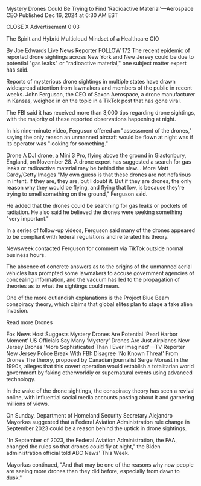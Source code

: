 Mystery Drones Could Be Trying to Find 'Radioactive Material'—Aerospace CEO
Published Dec 16, 2024 at 6:30 AM EST

CLOSE X
Advertisement 0:03


The Spirit and Hybrid Multicloud Mindset of a Healthcare CIO

By Joe Edwards
Live News Reporter
FOLLOW
172
The recent epidemic of reported drone sightings across New York and New Jersey could be due to potential "gas leaks" or "radioactive material," one subject matter expert has said.

Reports of mysterious drone sightings in multiple states have drawn widespread attention from lawmakers and members of the public in recent weeks. John Ferguson, the CEO of Saxon Aerospace, a drone manufacturer in Kansas, weighed in on the topic in a TikTok post that has gone viral.

The FBI said it has received more than 3,000 tips regarding drone sightings, with the majority of these reported observations happening at night.

In his nine-minute video, Ferguson offered an "assessment of the drones," saying the only reason an unmanned aircraft would be flown at night was if its operator was "looking for something."


Drone
A DJI drone, a Mini 3 Pro, flying above the ground in Glastonbury, England, on November 28. A drone expert has suggested a search for gas leaks or radioactive material may be behind the slew... More Matt Cardy/Getty Images
"My own guess is that these drones are not nefarious in intent. If they are, they are, but I doubt it. But if they are drones, the only reason why they would be flying, and flying that low, is because they're trying to smell something on the ground," Ferguson said.

He added that the drones could be searching for gas leaks or pockets of radiation. He also said he believed the drones were seeking something "very important."

In a series of follow-up videos, Ferguson said many of the drones appeared to be compliant with federal regulations and reiterated his theory.


Newsweek contacted Ferguson for comment via TikTok outside normal business hours.

The absence of concrete answers as to the origins of the unmanned aerial vehicles has prompted some lawmakers to accuse government agencies of concealing information, and the vacuum has led to the propagation of theories as to what the sightings could mean.

One of the more outlandish explanations is the Project Blue Beam conspiracy theory, which claims that global elites plan to stage a fake alien invasion.

Read more Drones

Fox News Host Suggests Mystery Drones Are Potential 'Pearl Harbor Moment'
US Officials Say Many 'Mystery' Drones Are Just Airplanes
New Jersey Drones 'More Sophisticated Than I Ever Imagined'—TV Reporter
New Jersey Police Break With FBI: Disagree 'No Known Threat' From Drones
The theory, proposed by Canadian journalist Serge Monast in the 1990s, alleges that this covert operation would establish a totalitarian world government by faking otherworldly or supernatural events using advanced technology.


In the wake of the drone sightings, the conspiracy theory has seen a revival online, with influential social media accounts posting about it and garnering millions of views.

On Sunday, Department of Homeland Security Secretary Alejandro Mayorkas suggested that a Federal Aviation Administration rule change in September 2023 could be a reason behind the uptick in drone sightings.

"In September of 2023, the Federal Aviation Administration, the FAA, changed the rules so that drones could fly at night," the Biden administration official told ABC News' This Week.

Mayorkas continued, "And that may be one of the reasons why now people are seeing more drones than they did before, especially from dawn to dusk."
